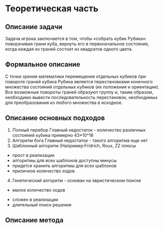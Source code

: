 # Теоретическая часть

## Описание задачи
  Задача игрока заключается в том, чтобы «собрать кубик Рубика»: поворачивая грани куба, вернуть его в первоначальное состояние, когда каждая из граней состоит из квадратов одного цвета.
  
## Формальное описание
  С точки зрения математики перемещения отдельных кубиков при повороте граней кубика Рубика является перестановками конечного множества состояний отдельных кубиков (их положения и ориентации). Все возможные повороты граней образуют группу и, таким образом, необходимо вывести последовательность перестановок, необходимых для преобразования из любого множества в исходное.
  
## Описание основных подходов

1. Полный перебор
  Главный недостаток - количество различных состояний кубика примерно 43*10^18
2. Алгоритм бога
  Главный недостаток - такого алгоритма еще нет
3. Шаблонный алгоритм (Например:Fridrich, Roux, ZZ
  плюсы
  - прост в реализации
  - алгоритмы для всех шаблонов доступны
  минусы
  - придется хранить алгоритмы для всех шаблонов
  - приличное количество ходов
4. Генетический алгоритм - основан на эвристическом поиске
  + малое количество ходов
  - сложен в реализации
  - длительный поиск решения
  
## Описание метода
